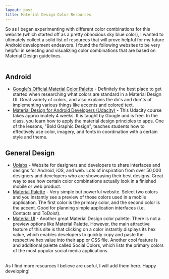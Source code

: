 ```yaml
---
layout: post
title: Material Design Color Resources
---
```


So as I began experimenting with different color combinations for this website (which started off as a pretty obnoxious sky blue color),
I wanted to ultimately collect a solid list of resources that will prove helpful for my future Android development endeavors. I found
the following websites to be very helpful in selecting and visualizing color combinations that are based on Material Design guidelines.    
<br />  

## Android
* [Google's Official Material Color Palette](https://material.google.com/style/color.html) - Definitely the best place to get started
when researching what colors are standard in a Material Design UI. Great variety of colors, and also explains the do's and don'ts of 
implementing various things like accents and colored text. 
* [Material Design for Android Developers (Udacity)](https://www.udacity.com/course/material-design-for-android-developers--ud862) -
This Udacity course takes approximately 4 weeks. It is taught by Google and is free. In the class, you learn how to apply the material
design principles to apps. One of the lessons, "Bold Graphic Design", teaches students how to effectively use color, imagery, and fonts
in coordination with a certain style and theme.

## General Design
* [Uplabs](https://site.uplabs.com/) - Website for designers and developers to share interfaces and designs for Android, iOS, and web. 
Lots of inspiration from over 50,000 designers and developers who are showcasing their best designs. Great way to see how certain color
combinations actually look in a finished mobile or web product.
* [Material Palette](https://www.materialpalette.com/) - Very simple but powerful website. Select two colors and you instantly see a
preview of those colors used in a mobile application. The first color is the primary color, and the second color is the accent. Good
for planning simple application interfaces (i.e. Contacts and ToDoist).
* [Material UI](https://www.materialui.co/colors) - Another great Material Design color palette. There is not a preview options like
Material Palette. However, the main attractive feature of this site is that clicking on a color instantly displays its hex value,
which enables developers to quickly copy and paste the respective hex value into their app or CSS file. Another cool feature is and
additional palette called Social Colors, which lists the primary colors of the most popular social media applications.
<br />   
As I find more resources I believe are useful, I will add them here. Happy developing!
